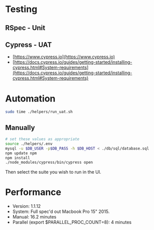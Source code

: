 # Testing

## RSpec - Unit

## Cypress - UAT

- [https://www.cypress.io](https://www.cypress.io)
- [https://docs.cypress.io/guides/getting-started/installing-cypress.html#System-requirements](https://docs.cypress.io/guides/getting-started/installing-cypress.html#System-requirements)

# Automation

```sh
sudo time ./helpers/run_uat.sh
```

## Manually

```sh
# set these values as appropriate
source ./helpers/.env
mysql -u $DB_USER -p$DB_PASS -h $DB_HOST < ./db/sql/database.sql
npm update npm
npm install
./node_modules/cypress/bin/cypress open
```

Then select the suite you wish to run in the UI.

# Performance

- Version: 1.1.12
- System: Full spec'd out Macbook Pro 15" 2015.
- Manual: 16.2 minutes
- Parallel (export $PARALLEL_PROC_COUNT=8): 4 minutes
